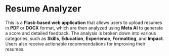 # Resume Analyzer

This is a **Flask-based web application** that allows users to upload resumes in **PDF** or **DOCX** format, which are then analyzed using **Meta AI** to generate a score and detailed feedback. The analysis is broken down into various categories, such as **Skills**, **Education**, **Experience**, **Formatting**, and **Impact**. Users also receive actionable recommendations for improving their resumes.

